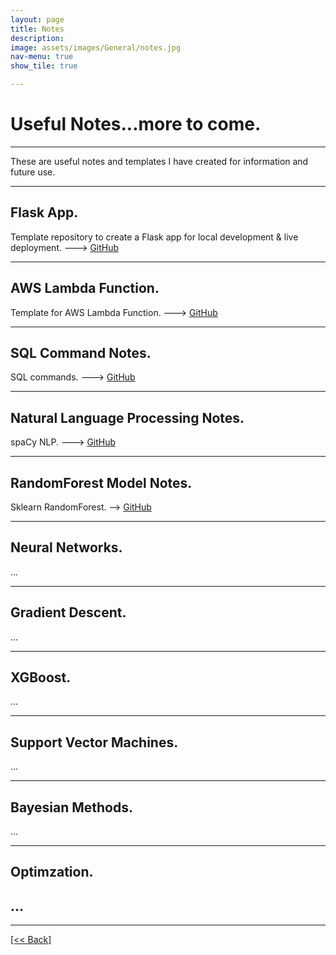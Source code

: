 ```yaml
---
layout: page
title: Notes
description:
image: assets/images/General/notes.jpg
nav-menu: true
show_tile: true

---
```


# Useful Notes...more to come.

---

These are useful notes and templates I have created for information and future use.

---

## Flask App.
Template repository to create a Flask app for local development & live deployment. ---> [GitHub](https://github.com/CVanchieri/FlaskApp_Template)

---

## AWS Lambda Function.
Template for AWS Lambda Function. ---> [GitHub](https://github.com/CVanchieri/AWSLambdaFunction_Template)

---

## SQL Command Notes.
SQL commands. ---> [GitHub](https://github.com/CVanchieri/CS_Notes/blob/main/SQL_Notes/SQL_notes.py)

---

## Natural Language Processing Notes.
spaCy NLP. ---> [GitHub](https://github.com/CVanchieri/CS_Notes/blob/main/NLP_Notes/SpacyNLPNotes.py)

---

## RandomForest Model Notes.
Sklearn RandomForest. --> [GitHub](https://github.com/CVanchieri/CS_Notes/blob/main/RFM_Notes/RFMSklearn_RandomForestNotes.py)

---

## Neural Networks.
...

---

## Gradient Descent.
...

---

## XGBoost.
...

---

## Support Vector Machines.
...

---

## Bayesian Methods.
...

---

## Optimzation.
...
---




---
[[<< Back]](https://cvanchieri.github.io/DSPortfolio)
